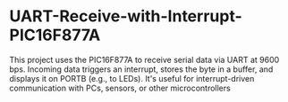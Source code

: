 # UART-Receive-with-Interrupt-PIC16F877A
This project uses the PIC16F877A to receive serial data via UART at 9600 bps. Incoming data triggers an interrupt, stores the byte in a buffer, and displays it on PORTB (e.g., to LEDs). It's useful for interrupt-driven communication with PCs, sensors, or other microcontrollers
